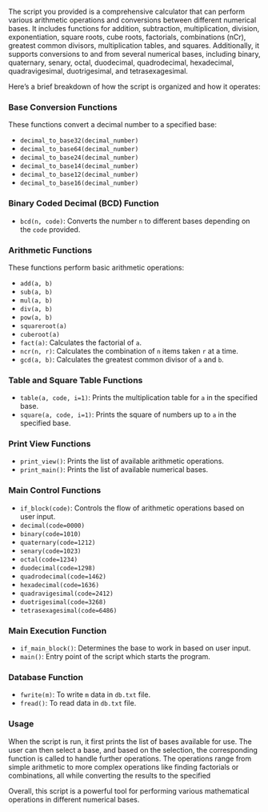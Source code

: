 The script you provided is a comprehensive calculator that can perform various arithmetic operations and conversions
between different numerical bases. It includes functions for addition, subtraction, multiplication, division, 
exponentiation, square roots, cube roots, factorials, combinations (nCr), greatest common divisors, multiplication tables,
and squares. Additionally, it supports conversions to and from several numerical bases, including binary, quaternary, 
senary, octal, duodecimal, quadrodecimal, hexadecimal, quadravigesimal, duotrigesimal, and tetrasexagesimal.

Here’s a brief breakdown of how the script is organized and how it operates:

### Base Conversion Functions
These functions convert a decimal number to a specified base:
- `decimal_to_base32(decimal_number)`
- `decimal_to_base64(decimal_number)`
- `decimal_to_base24(decimal_number)`
- `decimal_to_base14(decimal_number)`
- `decimal_to_base12(decimal_number)`
- `decimal_to_base16(decimal_number)`

### Binary Coded Decimal (BCD) Function
- `bcd(n, code)`: Converts the number `n` to different bases depending on the `code` provided.

### Arithmetic Functions
These functions perform basic arithmetic operations:
- `add(a, b)`
- `sub(a, b)`
- `mul(a, b)`
- `div(a, b)`
- `pow(a, b)`
- `squareroot(a)`
- `cuberoot(a)`
- `fact(a)`: Calculates the factorial of `a`.
- `ncr(n, r)`: Calculates the combination of `n` items taken `r` at a time.
- `gcd(a, b)`: Calculates the greatest common divisor of `a` and `b`.

### Table and Square Table Functions
- `table(a, code, i=1)`: Prints the multiplication table for `a` in the specified base.
- `square(a, code, i=1)`: Prints the square of numbers up to `a` in the specified base.

### Print View Functions
- `print_view()`: Prints the list of available arithmetic operations.
- `print_main()`: Prints the list of available numerical bases.

### Main Control Functions
- `if_block(code)`: Controls the flow of arithmetic operations based on user input.
- `decimal(code=0000)`
- `binary(code=1010)`
- `quaternary(code=1212)`
- `senary(code=1023)`
- `octal(code=1234)`
- `duodecimal(code=1298)`
- `quadrodecimal(code=1462)`
- `hexadecimal(code=1636)`
- `quadravigesimal(code=2412)`
- `duotrigesimal(code=3268)`
- `tetrasexagesimal(code=6486)`

### Main Execution Function
- `if_main_block()`: Determines the base to work in based on user input.
- `main()`: Entry point of the script which starts the program.

### Database Function
- `fwrite(m)`: To write `m` data in `db.txt` file.
- `fread()`: To read data in `db.txt` file.

### Usage
When the script is run, it first prints the list of bases available for use. The user can then select a base, 
and based on the selection, the corresponding function is called to handle further operations. The operations
range from simple arithmetic to more complex operations like finding factorials or combinations, all while 
converting the results to the specified 

Overall, this script is a powerful tool for performing various mathematical operations in different numerical bases.
